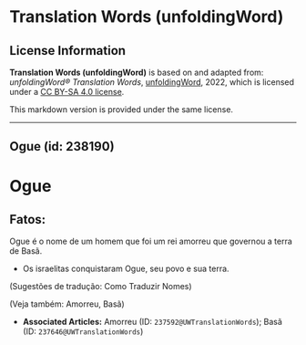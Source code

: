 # Translation Words (unfoldingWord)

## License Information

**Translation Words (unfoldingWord)** is based on and adapted from: _unfoldingWord® Translation Words_, [unfoldingWord](https://unfoldingword.org/utw), 2022, which is licensed under a [CC BY-SA 4.0 license](https://creativecommons.org/licenses/by-sa/4.0/legalcode.en).

This markdown version is provided under the same license.



--------------------------------

## Ogue (id: 238190)

Ogue
====

Fatos:
------

Ogue é o nome de um homem que foi um rei amorreu que governou a terra de Basã.

* Os israelitas conquistaram Ogue, seu povo e sua terra.

(Sugestões de tradução: Como Traduzir Nomes)

(Veja também: Amorreu, Basã)

* **Associated Articles:** Amorreu (ID: `237592@UWTranslationWords`); Basã (ID: `237646@UWTranslationWords`)

